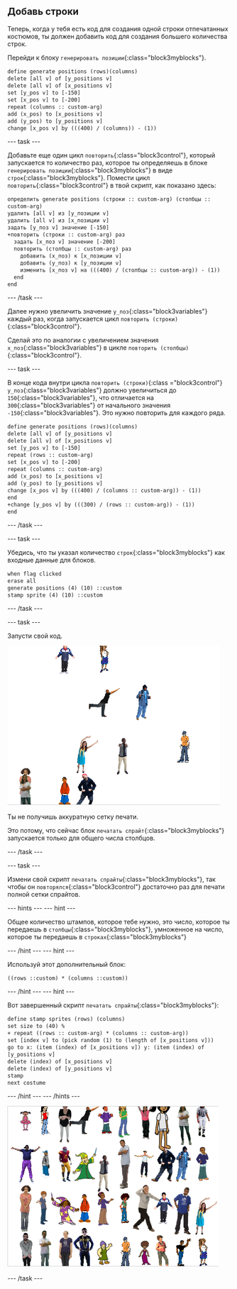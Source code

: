 ## Добавь строки

Теперь, когда у тебя есть код для создания одной строки отпечатанных костюмов, ты должен добавить код для создания большего количества строк.

Перейди к блоку `генерировать позиции`{:class="block3myblocks"}.

```blocks3
define generate positions (rows)(columns)
delete [all v] of [y_positions v]
delete [all v] of [x_positions v]
set [y_pos v] to [-150]
set [x_pos v] to [-200]
repeat (columns :: custom-arg)
add (x_pos) to [x_positions v]
add (y_pos) to [y_positions v]
change [x_pos v] by (((400) / (columns)) - (1))
```

\--- task \---

Добавьте еще один цикл `повторить`{:class="block3control"}, который запускается то количество раз, которое ты определяешь в блоке `генерировать позиции`{:class="block3myblocks"} в виде `строк`{:class="block3myblocks"}. Помести цикл `повторить`{:class="block3control"} в твой скрипт, как показано здесь:

```blocks3
определить generate positions (строки :: custom-arg) (столбцы :: custom-arg)
удалить [all v] из [y_позиции v]
удалить [all v] из [x_позиции v]
задать [y_поз v] значение [-150]
+повторить (строки :: custom-arg) раз 
  задать [x_поз v] значение [-200]
  повторить (столбцы :: custom-arg) раз 
    добавить (x_поз) к [x_позиции v]
    добавить (y_поз) к [y_позиции v]
    изменить [x_поз v] на (((400) / (столбцы :: custom-arg)) - (1))
  end
end
```

\--- /task \---

Далее нужно увеличить значение `y_поз`{:class="block3variables"} каждый раз, когда запускается цикл `повторить (строки)`{:class="block3control"}.

Сделай это по аналогии с увеличением значения `x_поз`{:class="block3variables"} в цикле `повторить (столбцы)`{:class="block3control"}.

\--- task \---

В конце кода внутри цикла `повторить (строки)`{:class ="block3control"} `y_поз`{:class="block3variables"} должно увеличиться до `150`{:class="block3variables"}, что отличается на `300`{:class="block3variables"} от начального значения `-150`{:class="block3variables"}. Это нужно повторить для каждого ряда.

```blocks3
define generate positions (rows)(columns)
delete [all v] of [y_positions v]
delete [all v] of [x_positions v]
set [y_pos v] to [-150]
repeat (rows :: custom-arg)
set [x_pos v] to [-200]
repeat (columns :: custom-arg)
add (x_pos) to [x_positions v]
add (y_pos) to [y_positions v]
change [x_pos v] by (((400) / (columns :: custom-arg)) - (1))
end
+change [y_pos v] by (((300) / (rows :: custom-arg)) - (1))
end
```

\--- /task \---

\--- task \---

Убедись, что ты указал количество `строк`{:class="block3myblocks"} как входные данные для блоков.

```blocks3
when flag clicked
erase all
generate positions (4) (10) ::custom
stamp sprite (4) (10) ::custom
```

\--- /task \---

\--- task \---

Запусти свой код.

![беспорядок штампов](images/mess_stamps.png)

Ты не получишь аккуратную сетку печати.

Это потому, что сейчас блок `печатать спрайт`{:class="block3myblocks"} запускается только для общего числа столбцов.

\--- /task \---

\--- task \---

Измени свой скрипт `печатать спрайты`{:class="block3myblocks"}, так чтобы он `повторялся`{:class="block3control"} достаточно раз для печати полной сетки спрайтов.

\--- hints \--- \--- hint \---

Общее количество штампов, которое тебе нужно, это число, которое ты передаешь в `столбцы`{:class="block3myblocks"}, умноженное на число, которое ты передаешь в `строках`{:class="block3myblocks"}

\--- /hint \--- \--- hint \---

Используй этот дополнительный блок:

```blocks3
((rows ::custom) * (columns ::custom))
```

\--- /hint \--- \--- hint \---

Вот завершенный скрипт `печатать спрайты`{:class="block3myblocks"}:

```blocks3
define stamp sprites (rows) (columns)
set size to (40) %
+ repeat ((rows :: custom-arg) * (columns :: custom-arg))
set [index v] to (pick random (1) to (length of [x_positions v]))
go to x: (item (index) of [x_positions v]) y: (item (index) of [y_positions v]
delete (index) of [x_positions v]
delete (index) of [y_positions v]
stamp
next costume
```

\--- /hint \--- \--- /hints \---

![упорядоченная сетка](images/nice_grid.png)

\--- /task \---